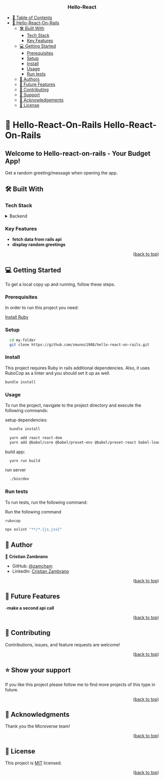 
<a name="readme-top"></a>
<div align="center">
  <br/>
  <h3><b>Hello-React</b></h3>
</div>

- [📗 Table of Contents](#-table-of-contents)
- [📖 Hello-React-On-Rails](#-Hello-React-On-Rails)
  - [🛠 Built With ](#-built-with-)
    - [Tech Stack ](#tech-stack-)
    - [Key Features ](#key-features-)
  - [💻 Getting Started ](#-getting-started-)
    - [Prerequisites](#prerequisites)
    - [Setup](#setup)
    - [Install](#install)
    - [Usage](#usage)
    - [Run tests](#run-tests)
  - [👥 Authors ](#-authors-)
  - [🔭 Future Features ](#-future-features-)
  - [🤝 Contributing ](#-contributing-)
  - [🙏 Support](#support)
  - [🙏 Acknowledgements](#acknowledgements)
  - [📝 License ](#-license-)

# 📖 Hello-React-On-Rails <a name="about-project">Hello-React-On-Rails</a>

## Welcome to Hello-react-on-rails - Your Budget App!

Get a random greeting/message when opening the app.

## 🛠 Built With <a name="built-with"></a>

### Tech Stack <a name="tech-stack"></a>

<details>
<summary>Backend</summary>
  <ul>
    <li><a href="https://www.ruby-lang.org/es/">Ruby</a></li>
  </ul>
  <ul>
    <li><a href="https://www.postgresql.org/">Rails</a></li>
  </ul>
  <summary>FrontEnd</summary>
  <ul>
    <li><a href="https://es.react.dev/">React</a></li>
  </ul>
</details>

### Key Features <a name="key-features"></a>

- **fetch data from rails api**
- **display random greetings**

<p align="right">(<a href="#readme-top">back to top</a>)</p>


## 💻 Getting Started <a name="getting-started"></a>

To get a local copy up and running, follow these steps.

### Prerequisites

In order to run this project you need:

[Install Ruby](https://www.ruby-lang.org/en/documentation/installation/)

### Setup

```sh
  cd my-folder
  git clone https://github.com/smunoz1988/hello-react-on-rails.git
```

### Install

This project requires Ruby in rails additional dependencies. Also, it uses RuboCop as a linter and you should set it up as well.

```sh
bundle install
```

### Usage

To run the project, navigate to the project directory and execute the following commands:

setup dependencies:

```sh
  bundle install
```
```sh
  yarn add react react-dom
  yarn add @babel/core @babel/preset-env @babel/preset-react babel-loader --dev
```

build app:

```sh
  yarn run build
```

run server

```sh
  ./bin/dev
```

### Run tests

To run tests, run the following command:

Run the following command
```sh
rubocop
```

```sh
npx eslint "**/*.{js,jsx}"
```
## 👥 Author <a name="authors"></a>


👤 **Cristian Zambrano**

- GitHub: [@zamcham](https://github.com/zamcham)
- LinkedIn: [Cristian Zambrano](https://www.linkedin.com/in/criszamcham)

<p align="right">(<a href="#readme-top">back to top</a>)</p>

## 🔭 Future Features <a name="future-features"></a>

-**make a second api call**

<p align="right">(<a href="#readme-top">back to top</a>)</p>

## 🤝 Contributing <a name="contributing"></a>

Contributions, issues, and feature requests are welcome!

<p align="right">(<a href="#readme-top">back to top</a>)</p>

## ⭐️ Show your support <a name="support"></a>

If you like this project please follow me to find more projects of this type in future.

<p align="right">(<a href="#readme-top">back to top</a>)</p>

## 🙏 Acknowledgments <a name="acknowledgements"></a>

Thank you the Microverse team!

<p align="right">(<a href="#readme-top">back to top</a>)</p>

## 📝 License <a name="license"></a>

This project is [MIT](./LICENSE) licensed.

<p align="right">(<a href="#readme-top">back to top</a>)</p>